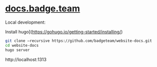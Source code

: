 # [docs.badge.team](docs.badge.team)

Local development:

Install hugo](https://gohugo.io/getting-started/installing/)

```bash
git clone —recursive https://github.com/badgeteam/website-docs.git
cd website-docs
hugo server
```

http://localhost:1313
